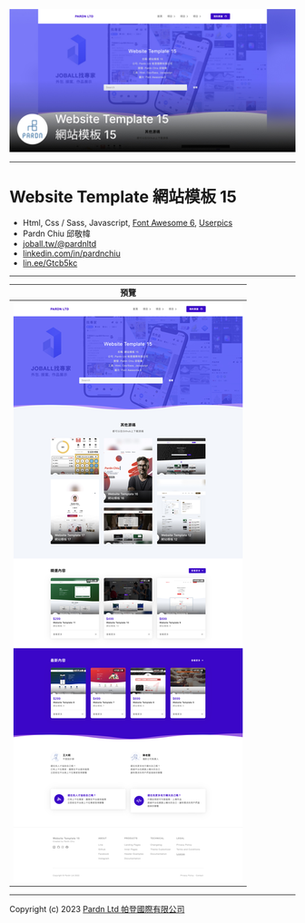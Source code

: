 ![Website Template 網站模板 15 - Pardn Chiu 邱敬幃](./image/2-1.jpg)

***

# Website Template 網站模板 15

- Html, Css / Sass, Javascript, [Font Awesome 6](https://fontawesome.com/v6/search), [Userpics](https://userpics.craftwork.design)
- Pardn Chiu 邱敬幃
- [joball.tw/@pardnltd](https://joball.tw/@pardnltd)
- [linkedin.com/in/pardnchiu](https://www.linkedin.com/in/pardnchiu)
- [lin.ee/Gtcb5kc](http://lin.ee/Gtcb5kc)

***

| 預覽 |
|---|
| ![Website Template 網站模板 15 - Pardn Chiu 邱敬幃](./image/index.jpg) |

***

Copyright (c) 2023 [Pardn Ltd 帕登國際有限公司](https://joball.tw/@pardnltd)


